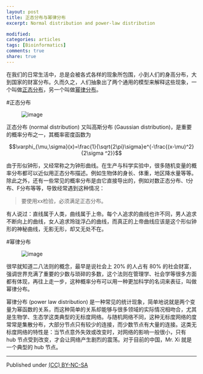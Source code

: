 ```yaml
---
layout: post
title: 正态分布与幂律分布
excerpt: Normal distribution and power-law distribution

modified: 
categories: articles
tags: [Bioinformatics]
comments: true
share: true
---
```


在我们的日常生活中，总是会被各式各样的现象所包围，小到人们的身高分布，大到国家的财富分布。久而久之，人们抽象出了两个通用的模型来解释这些现象，一个叫做[正态分布](http://zh.wikipedia.org/wiki/%E6%AD%A3%E6%80%81%E5%88%86%E5%B8%83)，另一个叫做[幂律分布](http://baike.baidu.com/view/1730411.htm)。

#正态分布
<figure >
<img src="https://dn-shanguangyu.qbox.me/normal_distribution.png" alt="image">
</figure>
正态分布 (normal distribution) 又叫高斯分布 (Gaussian distribution)，是重要的概率分布之一，其概率密度函数为

$$\varphi_{\mu,\sigma}(x)=\frac{1}{\sqrt{2\pi}\sigma}e^{-\frac{(x-\mu)^2}{2\sigma ^2}}$$

由于形似钟形，又经常称之为钟形曲线。在生产与科学实验中，很多随机变量的概率分布都可以近似用正态分布描述。例如生物体的身长、体重，地区降水量等等。除此之外，还有一些常见的概率分布是由它直接导出的，例如对数正态分布、t分布、F分布等等，导致经常遇到这种情况：

>要使用xx检验，必须满足正态分布。

有人说过：直线属于人类，曲线属于上帝。每个人追求的曲线也许不同，男人追求不断向上的曲线，女人追求玲珑浮凸的曲线，而真正的上帝曲线应该是这个形似钟形的神秘曲线，无影无形，却又无处不在。

#幂律分布
<figure >
<img src="https://dn-shanguangyu.qbox.me/pareto.gif" alt="image">
</figure>
很早就知道二八法则的概念，最早是说社会上 20% 的人占有 80% 的社会财富，强调世界充满了重要的少数与琐碎的多数，这个法则在管理学、社会学等很多方面都有体现，再往上走一步，这种概率分布可以用一种更加科学的名词来表征，叫做幂律分布。

幂律分布 (power law distribution) 是一种常见的统计现象，简单地说就是两个变量为幂函数的关系，而这种简单的关系却能够与很多领域的实际情况相吻合，尤其是生物学、生态学这类典型的无标度网络。与随机网络不同，这种无标度网络的度常常是集散分布，大部分节点只有较少的连接，而少数节点有大量的连接。这类无标度网络的特性是：当节点意外失效或改变时，对网络的影响一般很小，只有 hub 节点受到改变，才会让网络产生剧烈的震荡。对于目前的中国，Mr. Xi 就是一个典型的 hub 节点。


---
Published under <a rel="license" href="http://creativecommons.org/licenses/by-nc-sa/3.0/">(CC) BY-NC-SA </a>
